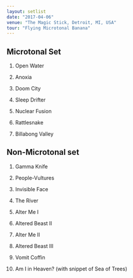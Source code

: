 ```yaml
---
layout: setlist
date: "2017-04-06"
venue: "The Magic Stick, Detroit, MI, USA"
tour: "Flying Microtonal Banana"
---
```



## Microtonal Set

 1. Open Water

 2. Anoxia

 3. Doom City

 4. Sleep Drifter

 5. Nuclear Fusion

 6. Rattlesnake

 7. Billabong Valley

## Non-Microtonal set

 1. Gamma Knife

 2. People-Vultures

 3. Invisible Face

 4. The River

 5. Alter Me I

 6. Altered Beast II

 7. Alter Me II

 8. Altered Beast III

 9. Vomit Coffin

10. Am I in Heaven?
    (with snippet of Sea of Trees)
